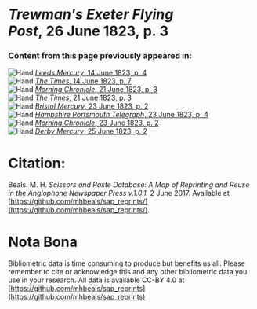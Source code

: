 # *Trewman's Exeter Flying Post*, 26 June 1823, p. 3  
  
### Content from this page previously appeared in:  
![Hand](http://scissorsandpaste.net/wp-content/uploads/2017/06/smallhandpointer.png) [*Leeds Mercury*, 14 June 1823, p. 4](https://mhbeals.github.io/sap_html/Leeds-Mercury/Leeds-Mercury-14-June-1823-p-4)  
![Hand](http://scissorsandpaste.net/wp-content/uploads/2017/06/smallhandpointer.png) [*The Times*, 14 June 1823, p. 7](https://mhbeals.github.io/sap_html/The-Times/The-Times-14-June-1823-p-7)  
![Hand](http://scissorsandpaste.net/wp-content/uploads/2017/06/smallhandpointer.png) [*Morning Chronicle*, 21 June 1823, p. 3](https://mhbeals.github.io/sap_html/Morning-Chronicle/Morning-Chronicle-21-June-1823-p-3)  
![Hand](http://scissorsandpaste.net/wp-content/uploads/2017/06/smallhandpointer.png) [*The Times*, 21 June 1823, p. 3](https://mhbeals.github.io/sap_html/The-Times/The-Times-21-June-1823-p-3)  
![Hand](http://scissorsandpaste.net/wp-content/uploads/2017/06/smallhandpointer.png) [*Bristol Mercury*, 23 June 1823, p. 2](https://mhbeals.github.io/sap_html/Bristol-Mercury/Bristol-Mercury-23-June-1823-p-2)  
![Hand](http://scissorsandpaste.net/wp-content/uploads/2017/06/smallhandpointer.png) [*Hampshire Portsmouth Telegraph*, 23 June 1823, p. 4](https://mhbeals.github.io/sap_html/Hampshire-Portsmouth-Telegraph/Hampshire-Portsmouth-Telegraph-23-June-1823-p-4)  
![Hand](http://scissorsandpaste.net/wp-content/uploads/2017/06/smallhandpointer.png) [*Morning Chronicle*, 23 June 1823, p. 2](https://mhbeals.github.io/sap_html/Morning-Chronicle/Morning-Chronicle-23-June-1823-p-2)  
![Hand](http://scissorsandpaste.net/wp-content/uploads/2017/06/smallhandpointer.png) [*Derby Mercury*, 25 June 1823, p. 2](https://mhbeals.github.io/sap_html/Derby-Mercury/Derby-Mercury-25-June-1823-p-2)  


# Citation: 

Beals. M. H. *Scissors and Paste Database: A Map of Reprinting and Reuse in the Anglophone Newspaper Press v.1.0.1.* 2 June 2017. Available at [https://github.com/mhbeals/sap_reprints/](https://github.com/mhbeals/sap_reprints/). 

# Nota Bona

Bibliometric data is time consuming to produce but benefits us all. Please remember to cite or acknowledge this and any other bibliometric data you use in your research. All data is available CC-BY 4.0 at [https://github.com/mhbeals/sap_reprints](https://github.com/mhbeals/sap_reprints)